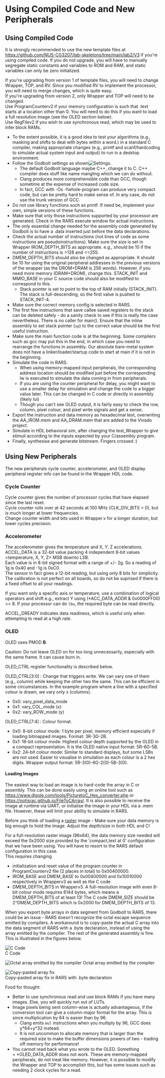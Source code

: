 
# Using Compiled Code and New Peripherals

## Using Compiled Code

It is strongly recommended to use the new template files at <https://github.com/NUS-CG3207/lab-skeletons/tree/main/lab2/V3> if you're using compiled code. If you do not upgrade, you will have to manually segregate static constants and variables to ROM and RAM, and static variables can only be zero initialized.  

If you're upgrading from version 1 of template files, you will need to change Wrapper, TOP, and RV. Since you modified RV to implement the processor, you will need to merge changes, which is quite easy.  
If you're upgrading from version 2, only Wrapper and TOP will need to be changed.  
Use ProgramCounterv2 if your memory configuration is such that .text starts at a location other than 0. You will need to do this if you want to load a full resolution image (see the OLED section below).  
Use RegFilev2 if you wish to use synchronous read, which may be used to infer block RAMs.  

* To the extent possible, it is a good idea to test your algorithms (e.g., masking and shifts to deal with bytes within a word.) in a standard C compiler, making appropriate changes (e.g., printf and scanf/hardcoding to simulate actual system input and output) to run in a desktop environment.
* Follow the Godbolt settings as shown![Settings](godbolt.png).
  * The default Godbolt language maybe C++, change it to C. C++ compiler does stuff like name mangling which we can do without.
  * Clang produces more comprehensible code than GCC, though sometime at the expense of increased code size.
  * In fact, GCC with -Os -fwhole-program can produce very compact code, but can be pretty hard to make sense of. In any case, do not use the trunk version of GCC.
* Do not use library functions such as printf. If need be, implement your own, simple versions of these functions.
* Make sure that only those instructions supported by your processor are generated. Check in the RARS execute window for actual instructions.
* The only essential change needed for the assembly code generated by Godbolt is to have a .data inserted just before the data declarations.
* Check the actual number of instructions (not lines of code as some instructions are pseudoinstructions). Make sure the size is set in Wrapper IROM_DEPTH_BITS as appropriate. e.g., should be 10 if the number of instructions is >128 and <=255.
* DMEM_DEPTH_BITS should also be changed as appropriate. It should be 10 for using the original peripheral addresses in the previous versions of the wrapper (as the DROM+DRAM is 256 words). However, if you need more memory (DRAM+DROM), change this. STACK_INIT and MMIO_BASE in your C source code should also be modified to correspond to this.
  * Stack pointer is set to point to the top of RAM initially (STACK_INIT). The stack is full-descending, so the first value is pushed to STACK_INIT-4.
* Make sure the correct memory config is selected in RARS.
* The first few instructions that save callee saved registers to the stack can be deleted safely - do a sanity check to see if this is really the case nevertheless. There is no caller for main(). Ensure that the inline assembly to set stack pointer (`sp`) to the correct value should be the first useful instruction.
* Make sure the main function code is at the beginning. Some compilers such as gcc may put this in the end, in which case you need to rearrange the functions in assembly. Our absolute bare-metal system does not have a linker/loader/startup code to start at main if it is not in the beginning.
* Simulate the code in RARS.
  * When using memory-mapped input peripherals, the corresponding address location should be modified just before the corresponding lw is executed to simulate the data coming in from peripherals.
  * If you are using the counter peripheral for delay, you might want to use a smaller delay for simulation and change the code to a bigger value later. This can be changed in C code or directly in assembly (likely lui)
  * Though you can't see OLED output, it is fairly easy to check the row, column, pixel colour, and pixel write signals and get a sense.
* Export the instruction and data memory as hexadecimal text, overwriting the AA_IROM.mem and AA_DRAM.mem that are added to the Vivado project.
* Simulate in HDL behavioral sim, after changing the test_Wrapper to give stimuli according to the inputs expected by your C/assembly program.
* Finally, synthesise and generate bitstream. Fingers crossed :)

## Using New Peripherals

The new peripherals cycle counter, accelerometer, and OLED display peripheral register info can be found in the Wrapper HDL code.  

### Cycle Counter

Cycle counter gives the number of processor cycles that have elapsed since the last reset.  
Cycle counter rolls over at 42 seconds at 100 MHz (CLK_DIV_BITS = 0), but is much longer at lower frequencies.  
Change counter width and bits used in Wrapper.v for a longer duration, but lower cycles precision.  

### Accelerometer

The accelerometer gives the temperature and X, Y, Z accelerations.  
ACCEL_DATA is a 32-bit value packing 4 independent 8-bit values <temperature, X, Y, Z> MSB downto LSB.  
Each value is in 8-bit signed format with a range of +/- 2g. So a reading of 1g is 0x40 and -1g is 0xC0.  
The sensor in fact gives a 12-bit reading, but using only 8 bits for simplicity.  
The calibration is not perfect on all boards, so do not be suprised if there is a fixed offset to all your readings.  

If you want only a specific axis or temperature, use a combination of logical operators and shift e.g., extract Y using (*ACC_DATA_ADDR & 0x0000FF00) >> 8. If your processor can do `lbu`, the required byte can be read directly.  

ACCEL_DREADY indicates data readiness, which is useful only when attempting to read at a high rate.

### OLED

OLED uses PMOD **B**.

Caution: Do not leave OLED on for too long unnecessarily, especially with the same frame. It can cause burn in.


OLED_CTRL register functionality is described below.  

OLED_CTRL[3:0] : Change that triggers write. We can vary one of them (e.g., column) while keeping the other two the same. This can be efficient in some circumstances. In the example program where a line with a specified colour is drawn, we vary only x (columns).

* 0x0: vary_pixel_data_mode
* 0x1: vary_COL_mode (x)
* 0x2: vary_ROW_mode (y)

OLED_CTRL[7:4] : Colour format.

* 0x0: 8-bit colour mode: 1 byte per pixel, memory efficient especially if loading bitmapped images. Format: 3R-3G-2B.
* 0x1: 16-bit colour mode: Highest colour depth supported by the OLED in a compact representation. It is the OLED native input format: 5R-6G-5B.  
* 0x2: 24-bit colour mode: Similar to standard displays, but some LSBs are not used. Easier to visualise in simulation as each colour is a 2 hex digits. Wrapper output format: 5R-3(0)-6G-2(0)-5B-3(0).  

#### Loading Images

The easiest way to load an image is to hard-code the array in C or assembly. This can be done easily using an online tool such as <https://www.digole.com/tools/PicturetoC_Hex_converter.php> or https://notisrac.github.io/FileToCArray/. 
It is also possible to receive the image at runtime via UART, or initialise the image in your HDL via a .mem file. However, these will limit your ability to simulate in RARS.

Before you think of loading a [raster](https://en.wikipedia.org/wiki/Raster_graphics) image - Make sure your data memory is big enough to hold the image. Adjust the depth/size in both HDL and C!   

For a full-resolution raster image (96x64), the data memory size needed will exceed the 0x2000 size provided by the 'compact,text at 0' configuration that we have been using. You will have to resort to the RARS default configuration in this case.  
This requires changing
* initialization and reset value of the program counter in ProgramCounterv2 file (2 places in total) to 0x00400000.
* IROM_BASE and DMEM_BASE to 0x00400000 and 0x10010000 respectively in Wrapperv3 as well as the C code 
* DMEM_DEPTH_BITS in Wrapperv3. A full-resolution image with even 8-bit colour mode requires 6144 bytes, which means a DMEM_DEPTH_BITS of at least 13! The C code DMEM_SIZE should be 2^DMEM_DEPTH_BITS which is 0x2000 for DMEM_DEPTH_BITS of 13.

When you export byte arrays in data segment from Godbolt to RARS, there could be an issue - RARS doesn't recognize the octal escape sequence emitted by compilers. A workaround is to copy-paste the actual C array into the data segment of RARS with a .byte declaration, instead of using the array emitted by the compiler. The rest of the generated assembly is fine. This is illustrated in the figures below.  

![C Code](CCode-1.png)  
C Code  

![Octal array emitted by the compiler](OctalData-1.png) 
Octal array emitted by the compiler  

![Copy-pasted array fix](FixInRARS-1.png)  
Copy-pasted array fix in RARS with .byte declaration


Food for thought:
* Better to use synchronous read and use block RAMs if you have many images. Else, you will quickly run out of LUTs.
* Image pixels being sent column-wise is actually advantageous, if the conversion tool can give a column-major format for the array. This is since multiplication by 64 is easier than by 96.
  * Clang emits `mul` instructions when you multiply by 96, GCC does y\*64+y\*32 instead.
  * It is not uncommon to allocate memory that is larger than the required size to make the buffer dimensions powers of two - trading off memory for performance!
* You cannot read back what you wrote to the OLED. Something = *OLED_DATA_ADDR does not work. These are memory-mapped peripherals, do not treat like memory. However, it is possible to modify the Wrapper and TOP to accomplish this, but has some issues such as needing 2 clock cycles for a read.